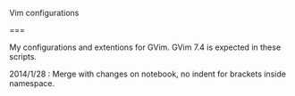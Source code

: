 Vim configurations

===

My configurations and extentions for GVim. GVim 7.4 is expected in these scripts.

2014/1/28 : Merge with changes on notebook, no indent for brackets inside namespace.
